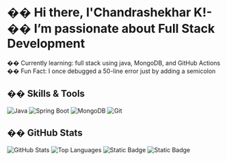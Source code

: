 # �� Hi there, I&#39;Chandrashekhar K!- �� I’m passionate about Full Stack Development
�� Currently learning: full stack using java, MongoDB, and GitHub Actions
�� Fun Fact: I once debugged a 50-line error just by adding a semicolon
## ��️ Skills &amp; Tools
![Java](https://img.shields.io/badge/Java-ED8B00?style=for-the-badge&amp;logo=java&amp;logoColor=white)
![Spring Boot](https://img.shields.io/badge/SpringBoot-6DB33F?style=for-the-badge&amp;logo=spring-boot&amp;logoColor=white)
![MongoDB](https://img.shields.io/badge/MongoDB-4DB33D?style=for-the-badge&amp;logo=mongodb&amp;logoColor=white)
![Git](https://img.shields.io/badge/Git-F05032?style=for-the-badge&amp;logo=git&amp;logoColor=white)
## �� GitHub Stats
![GitHub Stats](https://github-readme-stats.vercel.app/api?username=shekhar2161&amp;show_icons=true&amp;theme=radical)
![Top Languages](https://github-readme-stats.vercel.app/api/top-langs/?username=shekhar2161&amp;layout=compact)
![Static Badge](https://img.shields.io/badge/:badgeContent?style=for-the-badge&logo=java&label=java&color=green)
![Static Badge](https://img.shields.io/badge/:badgeContent?style=for-the-badge&logo=java&label=MongoDB&color=red)


